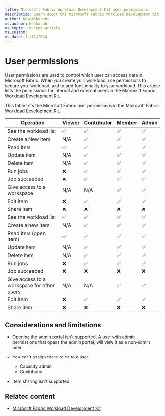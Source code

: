 ```yaml
---
title: Microsoft Fabric Workload Development Kit user permissions
description: Learn about the Microsoft Fabric Workload Development Kit user permissions and review a list of permissions for internal and external users.
author: KesemSharabi
ms.author: kesharab
ms.topic: concept-article
ms.custom:
ms.date: 11/12/2024
---
```


# User permissions

User permissions are used to control which user can access data in Microsoft Fabric. When you create your workload, use permissions to secure your workload, and to add functionality to your workload. This article lists the permissions for internal and external users in the Microsoft Fabric Workload Development Kit.

This table lists the Microsoft Fabric user permissions in the Microsoft Fabric Workload Development Kit.

| Operation | Viewer | Contributor | Member | Admin |
|--|--|--|--|--|
| See the workload list | &#x2705; | &#x2705; | &#x2705; | &#x2705; |
| Create a New item | N/A | &#x2705; | &#x2705; | &#x2705; |
| Read item | &#x2705; | &#x2705; | &#x2705; | &#x2705; |
| Update item | N/A | &#x2705; | &#x2705; | &#x2705; |
| Delete item | N/A | &#x2705; | &#x2705; | &#x2705; |
| Run jobs | &#x274C; | &#x2705; | &#x2705; | &#x2705; |
| Job succeeded | &#x274C; | &#x2705; | &#x2705; | &#x2705; |
| Give access to a workspace | N/A | N/A | &#x2705; | &#x2705; |
| Edit item | &#x274C; | &#x2705; | &#x2705; | &#x2705; |
| Share item | &#x274C; | &#x274C; | &#x274C; | &#x274C; |
| See the workload list |&#x2705;|&#x2705;|&#x2705;|&#x2705;|
| Create a new item |N/A|&#x2705;|&#x2705;|&#x2705;|
| Read item (open item) |&#x2705;|&#x2705;|&#x2705;|&#x2705;|
| Update item |N/A|&#x2705;|&#x2705;|&#x2705;|
| Delete item |N/A|&#x2705;|&#x2705;|&#x2705;|
| Run jobs |&#x274C;|&#x2705;|&#x2705;|&#x2705;|
| Job succeeded |&#x274C;|&#x274C;|&#x274C;|&#x274C;|
| Give access to a workspace for other users |N/A|N/A|&#x2705;|&#x2705;|
| Edit item |&#x274C;|&#x2705;|&#x2705;|&#x2705;|
| Share item |&#x274C;|&#x274C;|&#x274C;|&#x274C;|

## Considerations and limitations

* Opening the [admin portal](../admin/admin-center.md) isn't supported. A user with admin permissions that opens the admin portal, will view it as a non-admin user.

* You can't assign these roles to a user:
    * Capacity admin
    * Contributor

* Item sharing isn't supported.

## Related content

* [Microsoft Fabric Workload Development Kit](development-kit-overview.md)
